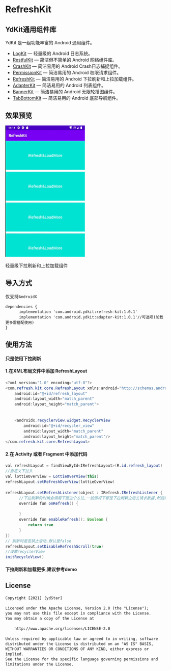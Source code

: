 # RefreshKit

## YdKit通用组件库
YdKit 是一组功能丰富的 Android 通用组件。

* [LogKit](https://github.com/ydstar/LogKit) — 轻量级的 Android 日志系统。
* [RestfulKit](https://github.com/ydstar/RestfulKit) — 简洁但不简单的 Android 网络组件库。
* [CrashKit](https://github.com/ydstar/CrashKit) — 简洁易用的 Android Crash日志捕捉组件。
* [PermissionKit](https://github.com/ydstar/PermissionKit) — 简洁易用的 Android 权限请求组件。
* [RefreshKit](https://github.com/ydstar/RefreshKit) — 简洁易用的 Android 下拉刷新和上拉加载组件。
* [AdapterKit](https://github.com/ydstar/AdapterKit) — 简洁易用的 Android 列表组件。
* [BannerKit](https://github.com/ydstar/BannerKit) — 简洁易用的 Android 无限轮播图组件。
* [TabBottomKit](https://github.com/ydstar/TabBottomKit) — 简洁易用的 Android 底部导航组件。

## 效果预览
<img src="https://github.com/ydstar/RefreshKit/blob/main/preview/show.gif" alt="动图演示效果" width="250px">

轻量级下拉刷新和上拉加载组件

## 导入方式

仅支持`AndroidX`
```
dependencies {
      implementation 'com.android.ydkit:refresh-kit:1.0.1'
      implementation 'com.android.ydkit:adapter-kit:1.0.1'//可选项(加载更多需搭配使用)
}
```

## 使用方法

#### 只是使用下拉刷新
#### 1.在XML布局文件中添加 RefreshLayout
```java
<?xml version="1.0" encoding="utf-8"?>
<com.refresh.kit.core.RefreshLayout xmlns:android="http://schemas.android.com/apk/res/android"
    android:id="@+id/refresh_layout"
    android:layout_width="match_parent"
    android:layout_height="match_parent">


    <androidx.recyclerview.widget.RecyclerView
        android:id="@+id/recycler_view"
        android:layout_width="match_parent"
        android:layout_height="match_parent"/>
</com.refresh.kit.core.RefreshLayout>
```

#### 2.在 Activity 或者 Fragment 中添加代码
```java
val refreshLayout = findViewById<IRefreshLayout>(R.id.refresh_layout)
//自定义下拉头
val lottieOverView = LottieOverView(this)
refreshLayout.setRefreshOverView(lottieOverView)

refreshLayout.setRefreshListener(object : IRefresh.IRefreshListener {
      //下拉刷新的时候会调用下面这个方法,一般情况下都是下拉刷新之后去请求数据,然后刷新列表
      override fun onRefresh() {

      }
      override fun enableRefresh(): Boolean {
          return true
      }
})
// 刷新时是否禁止滚动,默认是false
refreshLayout.setDisableRefreshScroll(true)
//设置recyclerView
initRecycleView()
```

#### 下拉刷新和加载更多,建议参考demo


## License
```text
Copyright [2021] [ydStar]

Licensed under the Apache License, Version 2.0 (the "License");
you may not use this file except in compliance with the License.
You may obtain a copy of the License at

    http://www.apache.org/licenses/LICENSE-2.0

Unless required by applicable law or agreed to in writing, software
distributed under the License is distributed on an "AS IS" BASIS,
WITHOUT WARRANTIES OR CONDITIONS OF ANY KIND, either express or implied.
See the License for the specific language governing permissions and
limitations under the License.
```
